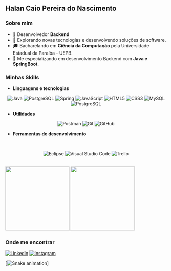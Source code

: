 <h2>Halan Caio Pereira do Nascimento</h2>
<h3>Sobre mim</h3>

- 💼 Desenvolvedor **Backend**
- 🤔 Explorando novas tecnologias e desenvolvendo soluções de software.
- 🎓 Bacharelando em  **Ciência da Computação** pela Universidade Estadual da Paraíba - UEPB.
- 🌱 Me especializando em desenvolvimento Backend com **Java e SpringBoot**.

<h3>Minhas Skills</h3>

- **Linguagens e tecnologias**
<div align=center>

![Java](https://img.shields.io/badge/Java-ED8B00?style=for-the-badge&logo=openjdk&logoColor=white)
![PostgreSQL](	https://img.shields.io/badge/Hibernate-59666C?style=for-the-badge&logo=Hibernate&logoColor=white)
![Spring](https://img.shields.io/badge/Spring-6DB33F?style=for-the-badge&logo=spring&logoColor=white)
![JavaScript](	https://img.shields.io/badge/JavaScript-F7DF1E?style=for-the-badge&logo=javascript&logoColor=black)
![HTML5](https://img.shields.io/badge/HTML5-E34F26?style=for-the-badge&logo=html5&logoColor=white)
![CSS3](https://img.shields.io/badge/CSS3-1572B6?style=for-the-badge&logo=css3&logoColor=white)
![MySQL](https://img.shields.io/badge/MySQL-005C84?style=for-the-badge&logo=mysql&logoColor=white)
![PostgreSQL](	https://img.shields.io/badge/PostgreSQL-316192?style=for-the-badge&logo=postgresql&logoColor=white)
</div>

- **Utilidades**
<div align=center>

![Postman](https://img.shields.io/badge/Postman-FF6C37?style=for-the-badge&logo=postman&logoColor=white)
![Git](https://img.shields.io/badge/git-%23F05033.svg?style=for-the-badge&logo=git&logoColor=white)
![GitHub](https://img.shields.io/badge/github-%23121011.svg?style=for-the-badge&logo=github&logoColor=white)
</div>

- **Ferramentas de desenvolvimento**

<div align=center></br>

![Eclipse](https://img.shields.io/badge/Eclipse-FE7A16.svg?style=for-the-badge&logo=Eclipse&logoColor=white)
![Visual Studio Code](https://img.shields.io/badge/Visual%20Studio%20Code-0078d7.svg?style=for-the-badge&logo=visual-studio-code&logoColor=white)
![Trello](https://img.shields.io/badge/Trello-%23026AA7.svg?style=for-the-badge&logo=Trello&logoColor=white)
</div>
<br/>

<div style="display: inline_block">
    <a href="https://github.com/hallan-kayo" title="Perfil do Halan">
    <img height="200em" src="https://github-readme-stats.vercel.app/api?username=hallan-kayo&theme=dracula&show_icons=true" />
    </a>
    <a href="https://github.com/hallan-kayo" title="Perfil do Halan">
    <img height="200em" src="https://github-readme-stats.vercel.app/api/top-langs/?username=hallan-kayo&hide=python,powershell,batchfile&theme=dracula" />
    </a>
</div>

<h3>Onde me encontrar</h3>


[![Linkedin](https://img.shields.io/badge/LinkedIn-0077B5?style=for-the-badge&logo=linkedin&logoColor=white)](https://www.linkedin.com/in/halan-caio-621248175/)
[![Instagram](https://img.shields.io/badge/Instagram-E4405F?style=for-the-badge&logo=instagram&logoColor=white)](https://instagram.com/halan_caio)

[![Snake animation](https://github.com/hallan-kayo/hallan-kayo/blob/output/github-contribution-grid-snake.svg)]
